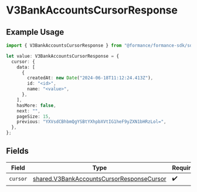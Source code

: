 # V3BankAccountsCursorResponse

## Example Usage

```typescript
import { V3BankAccountsCursorResponse } from "@formance/formance-sdk/sdk/models/shared";

let value: V3BankAccountsCursorResponse = {
  cursor: {
    data: [
      {
        createdAt: new Date("2024-06-18T11:12:24.413Z"),
        id: "<id>",
        name: "<value>",
      },
    ],
    hasMore: false,
    next: "",
    pageSize: 15,
    previous: "YXVsdCBhbmQgYSBtYXhpbXVtIG1heF9yZXN1bHRzLol=",
  },
};
```

## Fields

| Field                                                                                                         | Type                                                                                                          | Required                                                                                                      | Description                                                                                                   |
| ------------------------------------------------------------------------------------------------------------- | ------------------------------------------------------------------------------------------------------------- | ------------------------------------------------------------------------------------------------------------- | ------------------------------------------------------------------------------------------------------------- |
| `cursor`                                                                                                      | [shared.V3BankAccountsCursorResponseCursor](../../../sdk/models/shared/v3bankaccountscursorresponsecursor.md) | :heavy_check_mark:                                                                                            | N/A                                                                                                           |